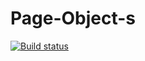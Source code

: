 # Page-Object-s
[![Build status](https://ci.appveyor.com/api/projects/status/qg21f4l1bk7ktr7a/branch/master?svg=true)](https://ci.appveyor.com/project/KarpovaO/page-object-s/branch/master)
